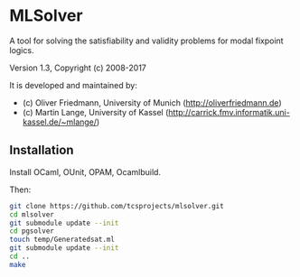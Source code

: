 MLSolver
========

A tool for solving the satisfiability and validity problems for modal fixpoint logics.

Version 1.3, Copyright (c) 2008-2017

It is developed and maintained by:
- (c) Oliver Friedmann, University of Munich (http://oliverfriedmann.de)
- (c) Martin Lange, University of Kassel (http://carrick.fmv.informatik.uni-kassel.de/~mlange/)


## Installation

Install OCaml, OUnit, OPAM, Ocamlbuild.

Then:
```bash	
git clone https://github.com/tcsprojects/mlsolver.git
cd mlsolver
git submodule update --init
cd pgsolver
touch temp/Generatedsat.ml
git submodule update --init
cd ..
make
```
